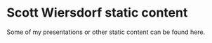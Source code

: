 # Scott Wiersdorf static content

Some of my presentations or other static content can be found here.
